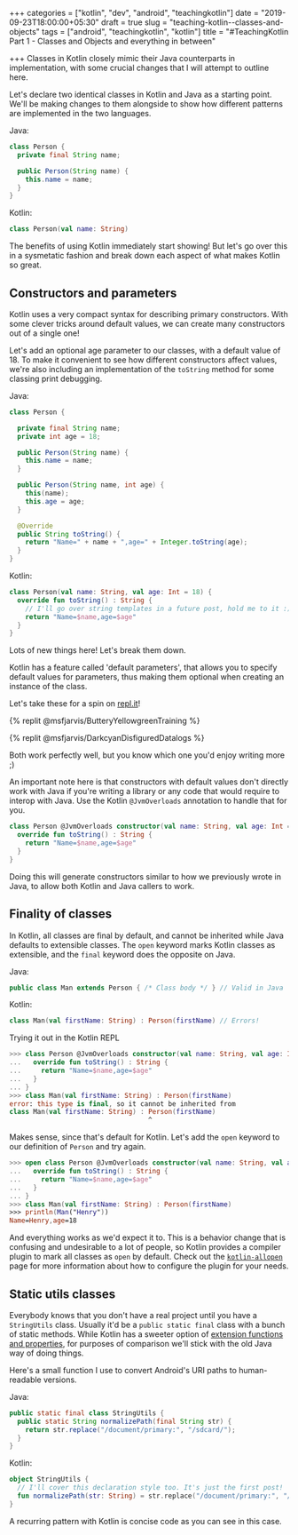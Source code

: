 +++
categories = ["kotlin", "dev", "android", "teachingkotlin"]
date = "2019-09-23T18:00:00+05:30"
draft = true
slug = "teaching-kotlin--classes-and-objects"
tags = ["android", "teachingkotlin", "kotlin"]
title = "#TeachingKotlin Part 1 - Classes and Objects and everything in between"

+++
Classes in Kotlin closely mimic their Java counterparts in implementation, with some crucial changes that I will attempt to outline here.

Let's declare two identical classes in Kotlin and Java as a starting point. We'll be making changes to them alongside to show how different patterns are implemented in the two languages.

Java:

```java
class Person {
  private final String name;

  public Person(String name) {
    this.name = name;
  }
}
```

Kotlin:

```kotlin
class Person(val name: String)
```

The benefits of using Kotlin immediately start showing! But let's go over this in a sysmetatic fashion and break down each aspect of what makes Kotlin so great.

## Constructors and parameters

Kotlin uses a very compact syntax for describing primary constructors. With some clever tricks around default values, we can create many constructors out of a single one!

Let's add an optional age parameter to our classes, with a default value of 18. To make it convenient to see how different constructors affect values, we're also including an implementation of the `toString` method for some classing print debugging.

Java:

```java
class Person {

  private final String name;
  private int age = 18;

  public Person(String name) {
    this.name = name;
  }

  public Person(String name, int age) {
    this(name);
    this.age = age;
  }

  @Override
  public String toString() {
    return "Name=" + name + ",age=" + Integer.toString(age);
  }
}
```

Kotlin:

```kotlin
class Person(val name: String, val age: Int = 18) {
  override fun toString() : String {
    // I'll go over string templates in a future post, hold me to it :)
    return "Name=$name,age=$age"
  }
}
```

Lots of new things here! Let's break them down.

Kotlin has a feature called 'default parameters', that allows you to specify default values for parameters, thus making them optional when creating an instance of the class.

Let's take these for a spin on [repl.it](https://repl.it)!

{% replit @msfjarvis/ButteryYellowgreenTraining %}

{% replit @msfjarvis/DarkcyanDisfiguredDatalogs %}

Both work perfectly well, but you know which one you'd enjoy writing more ;)

An important note here is that constructors with default values don't directly work with Java if you're writing a library or any code that would require to interop with Java. Use the Kotlin `@JvmOverloads` annotation to handle that for you.

```kotlin
class Person @JvmOverloads constructor(val name: String, val age: Int = 18) {
  override fun toString() : String {
    return "Name=$name,age=$age"
  }
}
```

Doing this will generate constructors similar to how we previously wrote in Java, to allow both Kotlin and Java callers to work.

## Finality of classes

In Kotlin, all classes are final by default, and cannot be inherited while Java defaults to extensible classes. The `open` keyword marks Kotlin classes as extensible, and the `final` keyword does the opposite on Java.

Java:

```java
public class Man extends Person { /* Class body */ } // Valid in Java
```

Kotlin:

```kotlin
class Man(val firstName: String) : Person(firstName) // Errors!
```

Trying it out in the Kotlin REPL

```kotlin
>>> class Person @JvmOverloads constructor(val name: String, val age: Int = 18) {
...   override fun toString() : String {
...     return "Name=$name,age=$age"
...   }
... }
>>> class Man(val firstName: String) : Person(firstName)
error: this type is final, so it cannot be inherited from
class Man(val firstName: String) : Person(firstName)
                                   ^
```

Makes sense, since that's default for Kotlin. Let's add the `open` keyword to our definition of `Person` and try again.

```kotlin
>>> open class Person @JvmOverloads constructor(val name: String, val age: Int = 18) {
...   override fun toString() : String {
...     return "Name=$name,age=$age"
...   }
... }
>>> class Man(val firstName: String) : Person(firstName)
>>> println(Man("Henry"))
Name=Henry,age=18
```

And everything works as we'd expect it to. This is a behavior change that is confusing and undesirable to a lot of people, so Kotlin provides a compiler plugin to mark all classes as `open` by default. Check out the [`kotlin-allopen`](https://kotlinlang.org/docs/reference/compiler-plugins.html#all-open-compiler-plugin) page for more information about how to configure the plugin for your needs.

## Static utils classes

Everybody knows that you don't have a real project until you have a `StringUtils` class. Usually it'd be a `public static final` class with a bunch of static methods. While Kotlin has a sweeter option of [extension functions and properties](https://kotlinlang.org/docs/tutorials/kotlin-for-py/extension-functionsproperties.html), for purposes of comparison we'll stick with the old Java way of doing things.

Here's a small function I use to convert Android's URI paths to human-readable versions.

Java:

```java
public static final class StringUtils {
  public static String normalizePath(final String str) {
    return str.replace("/document/primary:", "/sdcard/");
  }
}
```

Kotlin:

```kotlin
object StringUtils {
  // I'll cover this declaration style too. It's just the first post!
  fun normalizePath(str: String) = str.replace("/document/primary:", "/sdcard/")
}
```

A recurring pattern with Kotlin is concise code as you can see in this case.
